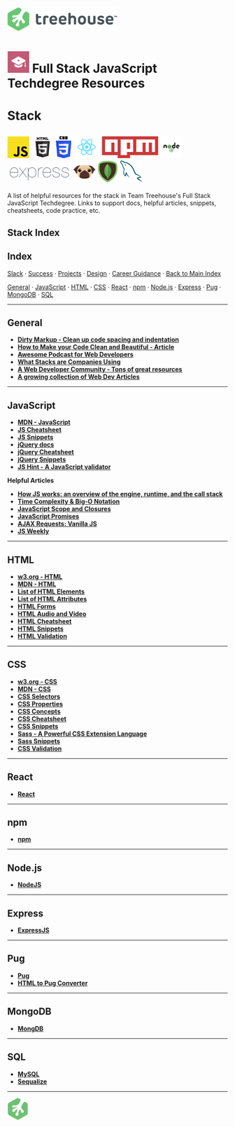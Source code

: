 # ![Treehouse Logo](../repo-imgs/treehouse_and_logo.png "Team Treehouse")

# ![Full Stack JavaScript Techdegree](../repo-imgs/fsjs.png "FSJS") Full Stack JavaScript Techdegree Resources

# Stack

## ![JavaScript](../repo-imgs/js.png "JavaScript") ![HTML](../repo-imgs/html.png "HTML") ![CSS](../repo-imgs/css.png "CSS") ![React](../repo-imgs/react.png "React") ![npm](../repo-imgs/npm.png "npm") ![Node](../repo-imgs/node.png "Node") ![Express](../repo-imgs/express.png "Express") ![Pug](../repo-imgs/pug.png "Pug") ![Mongo](../repo-imgs/mongo.png "Mongo") ![SQL](../repo-imgs/sql.png "SQL")

A list of helpful resources for the stack in Team Treehouse's Full Stack JavaScript Techdegree.  Links to support docs, helpful articles, snippets, cheatsheets, code practice, etc.

## Stack Index

## Index

[Slack](slack.md) ·
[Success](success.md) ·
[Projects](projects.md) ·
[Design](design.md) ·
[Career Guidance](career.md) ·
[Back to Main Index](../README.md)

[General](#general) ·
[JavaScript](#javascript) ·
[HTML](#html) ·
[CSS](#css) ·
[React](#react) ·
[npm](#npm) ·
[Node.js](#node.js) ·
[Express](#express) ·
[Pug](#pug) ·
[MongoDB](#mongodb) ·
[SQL](#sql)

-------

## General

* **[Dirty Markup - Clean up code spacing and indentation](https://www.10bestdesign.com/dirtymarkup/)**
* **[How to Make your Code Clean and Beautiful - Article](https://hackernoon.com/how-to-make-your-code-clean-and-beautiful-5ff7aee03be6)**
* **[Awesome Podcast for Web Developers](https://syntax.fm/)**
* **[What Stacks are Companies Using](https://stackshare.io/)**
* **[A Web Developer Community - Tons of great resources](https://www.codenewbie.org/)**
* **[A growing collection of Web Dev Articles](https://www.hotjs.net/)**

-------

## JavaScript

* **[MDN - JavaScript](https://developer.mozilla.org/en-US/docs/Web/JavaScript)**
* **[JS Cheatsheet](https://htmlcheatsheet.com/js/)**
* **[JS Snippets](https://css-tricks.com/snippets/javascript/)**
* **[jQuery docs](https://api.jquery.com/)**
* **[jQuery Cheatsheet](https://htmlcheatsheet.com/jquery/)**
* **[jQuery Snippets](https://css-tricks.com/snippets/jquery/)**
* **[JS Hint - A JavaScript validator](http://jshint.com/)**

**Helpful Articles**

* **[How JS works: an overview of the engine, runtime, and the call stack](https://blog.sessionstack.com/how-does-javascript-actually-work-part-1-b0bacc073cf)**
* **[Time Complexity & Big-O Notation](https://medium.freecodecamp.com/time-is-complex-but-priceless-f0abd015063c#.6a4s0p49a)**
* **[JavaScript Scope and Closures](https://css-tricks.com/javascript-scope-closures/)**
* **[JavaScript Promises](https://davidwalsh.name/promises)**
* **[AJAX Requests: Vanilla JS](https://davidwalsh.name/xmlhttprequest)**
* **[JS Weekly](https://javascriptweekly.com/)**

-------

## HTML

* **[w3.org - HTML](https://www.w3.org/html/)**
* **[MDN - HTML](https://developer.mozilla.org/en-US/docs/Learn/HTML)**
* **[List of HTML Elements](https://developer.mozilla.org/en-US/docs/Web/HTML/Element)**
* **[List of HTML Attributes](https://developer.mozilla.org/en-US/docs/Web/HTML/Attributes)**
* **[HTML Forms](https://developer.mozilla.org/en-US/docs/Learn/HTML/Forms)**
* **[HTML Audio and Video](https://developer.mozilla.org/en-US/docs/Learn/HTML/Multimedia_and_embedding/Video_and_audio_content)**
* **[HTML Cheatsheet](https://htmlcheatsheet.com/)**
* **[HTML Snippets](https://css-tricks.com/snippets/html/)**
* **[HTML Validation](https://validator.w3.org/)**

-------

## CSS

* **[w3.org - CSS](https://www.w3.org/Style/CSS/)**
* **[MDN - CSS](https://developer.mozilla.org/en-US/docs/Web/CSS)**
* **[CSS Selectors](https://developer.mozilla.org/en-US/docs/Web/CSS/Reference#Selectors)**
* **[CSS Properties](https://www.w3.org/Style/CSS/all-properties.en.html)**
* **[CSS Concepts](https://developer.mozilla.org/en-US/docs/Web/CSS/Reference#Concepts)**
* **[CSS Cheatsheet](https://htmlcheatsheet.com/css/)**
* **[CSS Snippets](https://css-tricks.com/snippets/css/)**
* **[Sass - A Powerful CSS Extension Language](https://sass-lang.com/)**
* **[Sass Snippets](https://css-tricks.com/snippets/sass/)**
* **[CSS Validation](https://jigsaw.w3.org/css-validator/)**

-------

## React

* **[React](https://reactjs.org/)**

-------

## npm

* **[npm](https://www.npmjs.com/)**

-------

## Node.js

* **[NodeJS](https://nodejs.org/en/)**

-------

## Express

* **[ExpressJS](http://expressjs.com)**

-------

## Pug

* **[Pug](https://pugjs.org/api/getting-started.html)**
* **[HTML to Pug Converter](https://html2pug.herokuapp.com/)**

-------

## MongoDB

* **[MongDB](https://docs.mongodb.com/)**

-------

## SQL

* **[MySQL](https://dev.mysql.com/doc/)**
* **[Sequalize](http://docs.sequelizejs.com/)**

-------

![Treehouse Logo](../repo-imgs/frogprint.png "Team Treehouse")